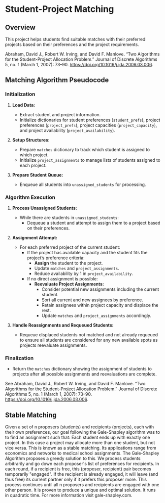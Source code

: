 # Student-Project Matching

## Overview

This project helps students find suitable matches with their preferred projects based on their preferences and the project requirements.

Abraham, David J., Robert W. Irving, and David F. Manlove. “Two Algorithms for the Student-Project Allocation Problem.” Journal of Discrete Algorithms 5, no. 1 (March 1, 2007): 73–90. https://doi.org/10.1016/j.jda.2006.03.006.

## Matching Algorithm Pseudocode

### Initialization
1. **Load Data:**
   - Extract student and project information.
   - Initialize dictionaries for student preferences (`student_prefs`), project preferences (`project_prefs`), project capacities (`project_capacity`), and project availability (`project_availability`).

2. **Setup Structures:**
   - Prepare `matches` dictionary to track which student is assigned to which project.
   - Initialize `project_assignments` to manage lists of students assigned to each project.

3. **Prepare Student Queue:**
   - Enqueue all students into `unassigned_students` for processing.

### Algorithm Execution
1. **Process Unassigned Students:**
   - While there are students in `unassigned_students`:
     - Dequeue a student and attempt to assign them to a project based on their preferences.

2. **Assignment Attempt:**
   - For each preferred project of the current student:
     - If the project has available capacity and the student fits the project’s preference criteria:
       - **Assign** the student to the project.
       - Update `matches` and `project_assignments`.
       - Reduce availability by 1 in `project_availability`.
     - If no direct assignment is possible:
       - **Reevaluate Project Assignments:**
         - Consider potential new assignments including the current student.
         - Sort all current and new assignees by preference.
         - Retain assignees within project capacity and displace the rest.
         - Update `matches` and `project_assignments` accordingly.

3. **Handle Reassignments and Requeued Students:**
   - Requeue displaced students not matched and not already requeued to ensure all students are considered for any new available spots as projects reevaluate assignments.

### Finalization
- Return the `matches` dictionary showing the assignment of students to projects after all possible assignments and reevaluations are complete.

See Abraham, David J., Robert W. Irving, and David F. Manlove. “Two Algorithms for the Student-Project Allocation Problem.” Journal of Discrete Algorithms 5, no. 1 (March 1, 2007): 73–90. https://doi.org/10.1016/j.jda.2006.03.006.


## Stable Matching

Given a set of n proposers (students) and recipients (projects), each with their own preferences, our goal following the Gale-Shapley algorithm was to to find an assignment such that: Each student ends up with exactly one project. In this case a project may allocate more than one student, but not vice versa. This is known as a stable matching. Its applications range from economics and networks to medical school assignments. The Gale-Shapley Algorithm proposes a greedy solution to this. We process students arbitrarily and go down each proposer's list of preferences for recipients. In each round, if a recipient is free, this (proposer, recipient) pair becomes temporarily "engaged". If the recipient is already engaged, it will leave (and thus free) its current partner only if it prefers this proposer more. This process continues until all n proposers and recipients are engaged with one other person. It is proven to produce a unique and optimal solution. It runs in quadratic time. For more information visit gale-shapley.com.

